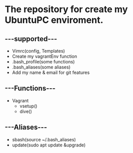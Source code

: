 # The repository for create my UbuntuPC enviroment.


## ---supported---
- Vimrc(config, Templates)
- Create my vagrantEnv function
- .bash_profile(some functions)
- .bash_aliases(some aliases)
- Add my name & email for git features 


## ---Functions---

- Vagrant
  - vsetup() 
  - dive()

## ---Aliases---
- sbash(source ~/.bash_aliases)
- update(sudo apt update &upgrade)

